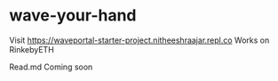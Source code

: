 # wave-your-hand

Visit https://waveportal-starter-project.nitheeshraajar.repl.co
Works on RinkebyETH

Read.md Coming soon
